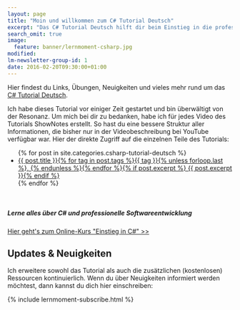 ```yaml
---
layout: page
title: "Moin und willkommen zum C# Tutorial Deutsch"
excerpt: "Das C# Tutorial Deutsch hilft dir beim Einstieg in die professionelle Softwareentwicklung mit Visual Studio 2015 und C#."
search_omit: true
image:
  feature: banner/lernmoment-csharp.jpg
modified:
lm-newsletter-group-id: 1
date: 2016-02-20T09:30:00+01:00
---
```


Hier findest du Links, Übungen, Neuigkeiten und vieles mehr rund um das [C# Tutorial Deutsch](https://www.youtube.com/playlist?list=PLP2TrPpx5VNkr-wmkjguVZAvN4T5EPJbF). 

Ich habe dieses Tutorial vor einiger Zeit gestartet und bin überwältigt von der Resonanz. Um mich bei dir zu bedanken, habe ich für jedes Video des Tutorials ShowNotes erstellt. So hast du eine bessere Struktur aller Informationen, die bisher nur in der Videobeschreibung bei YouTube verfügbar war. Hier der direkte Zugriff auf die einzelnen Teile des Tutorials:

<ul class="post-list">
{% for post in site.categories.csharp-tutorial-deutsch %} 
  <li><article><a href="{{ site.url }}{{ post.url }}">{{ post.title }}<span class="entry-date">{% for tag in post.tags %}{{ tag }}{% unless forloop.last %}, {% endunless %}{% endfor %}</span>{% if post.excerpt %} <span class="excerpt">{{ post.excerpt }}</span>{% endif %}</a></article></li>
{% endfor %}
</ul>

<br/>

<div class="subscribe-notice">
<h5>Lerne alles über C# und professionelle Softwareentwicklung</h5>
<a markdown="0" href="https://www.udemy.com/course/einstieg-in-csharp-software-programmieren-wie-ein-profi/?couponCode=CS_25-0820_LMDE" class="notice-button">Hier geht's zum Online-Kurs "Einstieg in C#" >></a>
</div>

## Updates & Neuigkeiten

Ich erweitere sowohl das Tutorial als auch die zusätzlichen (kostenlosen) Ressourcen kontinuierlich. Wenn du über Neuigkeiten informiert werden möchtest, dann kannst du dich hier einschreiben:

<div class="subscribe-notice">
	{% include lernmoment-subscribe.html %}
</div>

